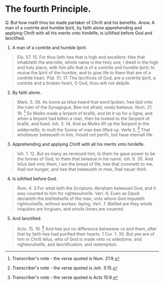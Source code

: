 # The fourth Principle.

*Q.* But how maiſt thou be made partaker of Chriſt and his benefits.
*Answ.* A man of a contrite and humble ſpirit, by faith alone apprehending and applying Chriſt with all his merits vnto himſelfe, is iuſtified before God and ſanctified.

1. A man of a contrite and humble ſpirit.
  > Eſa. 57. 15. For thus ſaith hee that is high and excellent; Hee that inhabiteth the eternitie, whoſe name is the Holy one, I dwell in the high and holy place, with him alſo that is of a contrite and humble ſpirit; to reuiue the ſpirit of the humble, and to giue life to them that are of a contrite heart.
  > Pſal. 51. 17. The ſacrifices of God, are a contrite ſpirit, a contrite and a broken heart, O God, thou wilt not deſpiſe.
2. By faith alone.
  > Mark. 5. 36. As ſoone as Ieſus heard that word ſpoken, hee ſaid vnto the ruler of the Synagogue, Bee not afraid, onely beleeue.
  > Num. 21. 19. [^1] So Moſes made a ſerpent of braſſe, and ſet it vp for a ſigne, and when a ſerpent had bitten a man, then he looked to the Serpent of braſſe, and liued.
  > Ioh. 3. 14. And as Moſes lift vp the Serpent in the wilderneſſe, ſo muſt the Sonne of man bee lifted vp.
  > Verſe 5. [^2] That whoſoeuer beleeueth in him, ſhould not periſh, but haue eternall life.
3. Apprehending and applying Chriſt with all his merits vnto himſelfe.
  > Ioh. 1. 12. But as many as receiued him, to them he gaue power to be the ſonnes of God, to them that beleeue in his name.
  > Ioh. 6. 35. And Ieſus ſaid vnto them; I am the bread of life, hee that commeth to me, ſhall not hunger, and hee that beleeueth in mee, ſhall neuer thirſt.
4. Is iuſtified before God.
  > Rom. 4. 3 For what ſaith the Scripture; Abraham beleeued God, and it was counted to him for righteouſneſſe.
  > Verſ. 6. Euen as Dauid declareth the bleſſedneſſe of the man, vnto whom God imputeth rightouſneſſe, without workes: ſaying,
  > Verſ. 7. Bleſſed are they whoſe iniquities are forgiuen, and whoſe ſinnes are couered.
5. And ſanctified.
  > Acts. 15. 19. [^3] And hee put no difference betweene vs and them, after that by faith hee had purified their hearts.
  > 1 Cor. 1. 30. But yee are of him in Chriſt Ieſus, who of God is made vnto vs wiſedome, and righteouſneſſe, and ſanctification, and redemption.

[^1]: Transcriber's note - the verse quoted is Num. 21:9.
[^2]: Transcriber's note - the verse quoted is Joh. 3:15.
[^3]: Transcriber's note - the verse quoted is Acts 15:9.